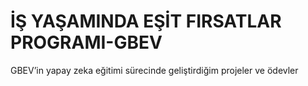 # İŞ YAŞAMINDA EŞİT FIRSATLAR PROGRAMI-GBEV
GBEV’in yapay zeka eğitimi sürecinde geliştirdiğim projeler ve ödevler
